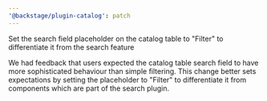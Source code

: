 ```yaml
---
'@backstage/plugin-catalog': patch
---
```


Set the search field placeholder on the catalog table to "Filter" to differentiate it from the search feature

We had feedback that users expected the catalog table search field to have more sophisticated behaviour
than simple filtering. This change better sets expectations by setting the placeholder to "Filter" to
differentiate it from components which are part of the search plugin.
